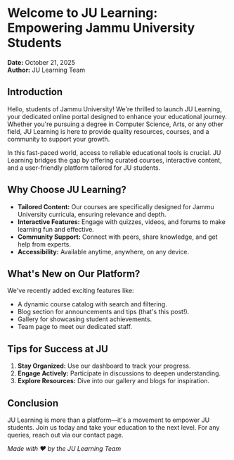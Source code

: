 # Welcome to JU Learning: Empowering Jammu University Students

**Date:** October 21, 2025  
**Author:** JU Learning Team  

## Introduction

Hello, students of Jammu University! We're thrilled to launch JU Learning, your dedicated online portal designed to enhance your educational journey. Whether you're pursuing a degree in Computer Science, Arts, or any other field, JU Learning is here to provide quality resources, courses, and a community to support your growth.

In this fast-paced world, access to reliable educational tools is crucial. JU Learning bridges the gap by offering curated courses, interactive content, and a user-friendly platform tailored for JU students.

## Why Choose JU Learning?

- **Tailored Content:** Our courses are specifically designed for Jammu University curricula, ensuring relevance and depth.
- **Interactive Features:** Engage with quizzes, videos, and forums to make learning fun and effective.
- **Community Support:** Connect with peers, share knowledge, and get help from experts.
- **Accessibility:** Available anytime, anywhere, on any device.

## What's New on Our Platform?

We've recently added exciting features like:
- A dynamic course catalog with search and filtering.
- Blog section for announcements and tips (that's this post!).
- Gallery for showcasing student achievements.
- Team page to meet our dedicated staff.

## Tips for Success at JU

1. **Stay Organized:** Use our dashboard to track your progress.
2. **Engage Actively:** Participate in discussions to deepen understanding.
3. **Explore Resources:** Dive into our gallery and blogs for inspiration.

## Conclusion

JU Learning is more than a platform—it's a movement to empower JU students. Join us today and take your education to the next level. For any queries, reach out via our contact page.

*Made with ❤️ by the JU Learning Team*

